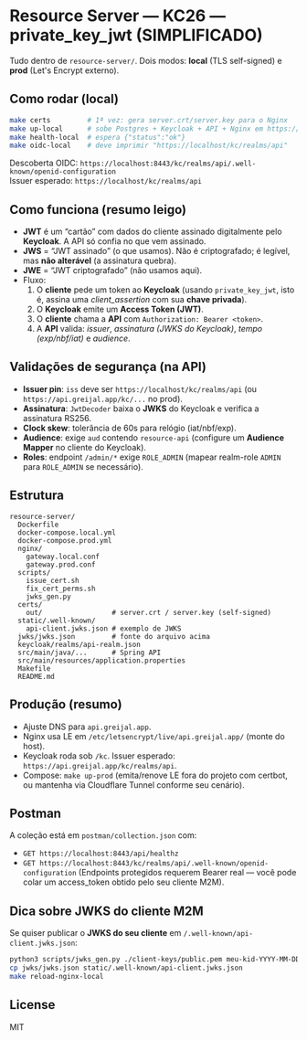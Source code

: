 # Resource Server — KC26 — private_key_jwt (SIMPLIFICADO)

Tudo dentro de `resource-server/`. Dois modos: **local** (TLS self-signed) e **prod** (Let's Encrypt externo).

## Como rodar (local)
```bash
make certs         # 1ª vez: gera server.crt/server.key para o Nginx
make up-local      # sobe Postgres + Keycloak + API + Nginx em https://localhost:8443
make health-local  # espera {"status":"ok"}
make oidc-local    # deve imprimir "https://localhost/kc/realms/api"
```

Descoberta OIDC: `https://localhost:8443/kc/realms/api/.well-known/openid-configuration`  
Issuer esperado: `https://localhost/kc/realms/api`

## Como funciona (resumo leigo)
- **JWT** é um “cartão” com dados do cliente assinado digitalmente pelo **Keycloak**. A API só confia no que vem assinado.
- **JWS** = “JWT assinado” (o que usamos). Não é criptografado; é legível, mas **não alterável** (a assinatura quebra).
- **JWE** = “JWT criptografado” (não usamos aqui).
- Fluxo:
  1. O **cliente** pede um token ao **Keycloak** (usando `private_key_jwt`, isto é, assina uma *client_assertion* com sua **chave privada**).
  2. O **Keycloak** emite um **Access Token (JWT)**.
  3. O **cliente** chama a **API** com `Authorization: Bearer <token>`.
  4. A **API** valida: *issuer*, *assinatura (JWKS do Keycloak)*, *tempo (exp/nbf/iat)* e *audience*.

## Validações de segurança (na API)
- **Issuer pin**: `iss` deve ser `https://localhost/kc/realms/api` (ou `https://api.greijal.app/kc/...` no prod).
- **Assinatura**: `JwtDecoder` baixa o **JWKS** do Keycloak e verifica a assinatura RS256.
- **Clock skew**: tolerância de 60s para relógio (iat/nbf/exp).
- **Audience**: exige `aud` contendo `resource-api` (configure um **Audience Mapper** no cliente do Keycloak).
- **Roles**: endpoint `/admin/*` exige `ROLE_ADMIN` (mapear realm-role `ADMIN` para `ROLE_ADMIN` se necessário).

## Estrutura
```
resource-server/
  Dockerfile
  docker-compose.local.yml
  docker-compose.prod.yml
  nginx/
    gateway.local.conf
    gateway.prod.conf
  scripts/
    issue_cert.sh
    fix_cert_perms.sh
    jwks_gen.py
  certs/
    out/                 # server.crt / server.key (self-signed)
  static/.well-known/
    api-client.jwks.json # exemplo de JWKS
  jwks/jwks.json         # fonte do arquivo acima
  keycloak/realms/api-realm.json
  src/main/java/...      # Spring API
  src/main/resources/application.properties
  Makefile
  README.md
```

## Produção (resumo)
- Ajuste DNS para `api.greijal.app`.
- Nginx usa LE em `/etc/letsencrypt/live/api.greijal.app/` (monte do host).
- Keycloak roda sob `/kc`. Issuer esperado: `https://api.greijal.app/kc/realms/api`.
- Compose: `make up-prod` (emita/renove LE fora do projeto com certbot, ou mantenha via Cloudflare Tunnel conforme seu cenário).

## Postman
A coleção está em `postman/collection.json` com:
- `GET https://localhost:8443/api/healthz`
- `GET https://localhost:8443/kc/realms/api/.well-known/openid-configuration`
(Endpoints protegidos requerem Bearer real — você pode colar um access_token obtido pelo seu cliente M2M).

## Dica sobre JWKS do cliente M2M
Se quiser publicar o **JWKS do seu cliente** em `/.well-known/api-client.jwks.json`:
```bash
python3 scripts/jwks_gen.py ./client-keys/public.pem meu-kid-YYYY-MM-DD > jwks/jwks.json
cp jwks/jwks.json static/.well-known/api-client.jwks.json
make reload-nginx-local
```

## License
MIT
